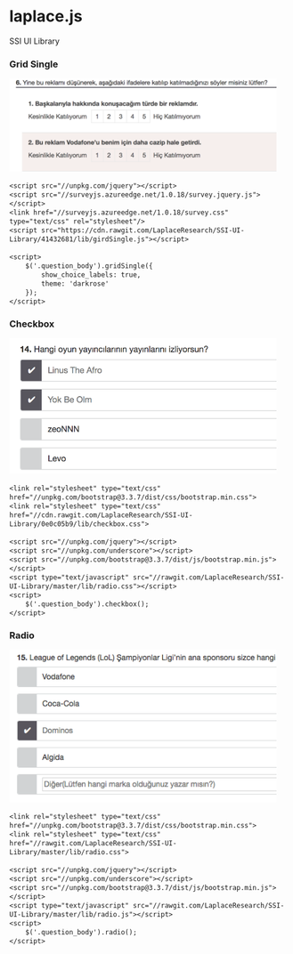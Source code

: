 # laplace.js

SSI UI Library


### Grid Single

<img src="https://github.com/LaplaceResearch/SSI-UI-Library/raw/master/screenshots/grid-single.png" width="480">

    <script src="//unpkg.com/jquery"></script>
    <script src="//surveyjs.azureedge.net/1.0.18/survey.jquery.js"></script>
    <link href="//surveyjs.azureedge.net/1.0.18/survey.css" type="text/css" rel="stylesheet"/>
    <script src="https://cdn.rawgit.com/LaplaceResearch/SSI-UI-Library/41432681/lib/girdSingle.js"></script>

    <script>
        $('.question_body').gridSingle({
            show_choice_labels: true,
            theme: 'darkrose'
        });
    </script>


### Checkbox

<img src="https://github.com/LaplaceResearch/SSI-UI-Library/raw/master/screenshots/checkbox.png" width="480">

    <link rel="stylesheet" type="text/css" href="//unpkg.com/bootstrap@3.3.7/dist/css/bootstrap.min.css">
    <link rel="stylesheet" type="text/css" href="//cdn.rawgit.com/LaplaceResearch/SSI-UI-Library/0e0c05b9/lib/checkbox.css">

    <script src="//unpkg.com/jquery"></script>
    <script src="//unpkg.com/underscore"></script>
    <script src="//unpkg.com/bootstrap@3.3.7/dist/js/bootstrap.min.js"></script>
    <script type="text/javascript" src="//rawgit.com/LaplaceResearch/SSI-UI-Library/master/lib/radio.css"></script>
    <script>
        $('.question_body').checkbox();
    </script>


### Radio

<img src="https://github.com/LaplaceResearch/SSI-UI-Library/raw/master/screenshots/radio.png" width="480">

    <link rel="stylesheet" type="text/css" href="//unpkg.com/bootstrap@3.3.7/dist/css/bootstrap.min.css">
    <link rel="stylesheet" type="text/css" href="//rawgit.com/LaplaceResearch/SSI-UI-Library/master/lib/radio.css">

    <script src="//unpkg.com/jquery"></script>
    <script src="//unpkg.com/underscore"></script>
    <script src="//unpkg.com/bootstrap@3.3.7/dist/js/bootstrap.min.js"></script>
    <script type="text/javascript" src="//rawgit.com/LaplaceResearch/SSI-UI-Library/master/lib/radio.js"></script>
    <script>
        $('.question_body').radio();
    </script>
